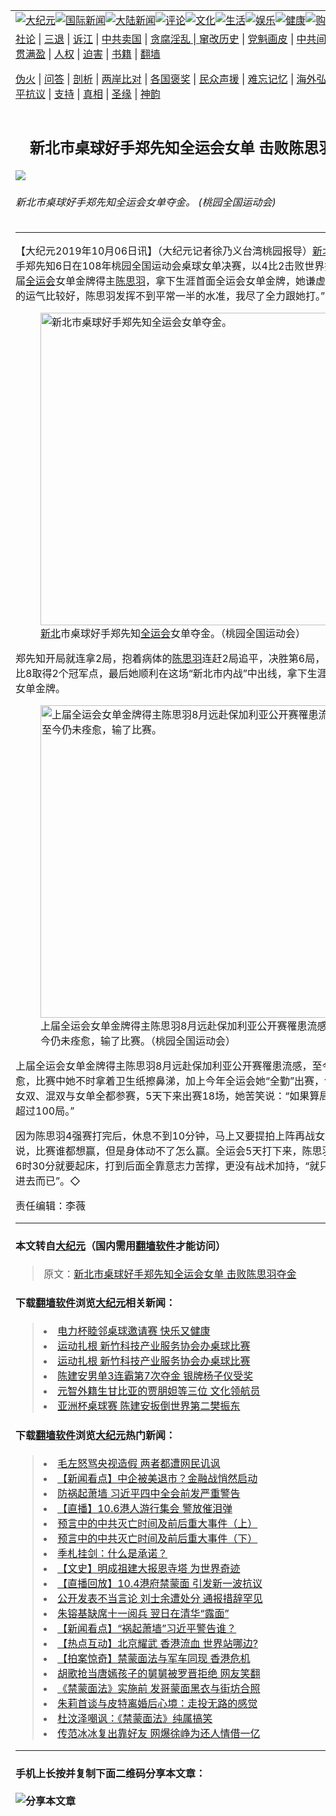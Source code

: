 <a name="1" id="1" target="_blank"></a><span id="1"></span>
<table border="0"><tr><td colspan="2" VALIGN=TOP><a href="https://github.com/clbjqp2826/djy/blob/master/gb/nsc413.md#1"><img src="https://raw.githubusercontent.com/clbjqp2826/www/master/t/djy/1.jpg" title="大纪元"></a><a href="https://github.com/clbjqp2826/djy/blob/master/gb/n24hr.md#1"><img src="https://raw.githubusercontent.com/clbjqp2826/www/master/t/djy/3.jpg" title="国际新闻"></a><a href="https://github.com/clbjqp2826/djy/blob/master/gb/nsc413.md#1"><img src="https://raw.githubusercontent.com/clbjqp2826/www/master/t/djy/4.jpg" title="大陆新闻"></a><a href="https://github.com/clbjqp2826/djy/blob/master/gb/news392.md#1"><img src="https://raw.githubusercontent.com/clbjqp2826/www/master/t/djy/5.jpg" title="评论"></a><a href="https://github.com/clbjqp2826/djy/blob/master/gb/news2007.md#1"><img src="https://raw.githubusercontent.com/clbjqp2826/www/master/t/djy/6.jpg" title="文化"></a><a href="https://github.com/clbjqp2826/djy/blob/master/gb/news2008.md#1"><img src="https://raw.githubusercontent.com/clbjqp2826/www/master/t/djy/7.jpg" title="生活"></a><a href="https://github.com/clbjqp2826/djy/blob/master/gb/ncyule.md#1"><img src="https://raw.githubusercontent.com/clbjqp2826/www/master/t/djy/8.jpg" title="娱乐"></a><a href="https://github.com/clbjqp2826/djy/blob/master/gb/nsc1002.md#1"><img src="https://raw.githubusercontent.com/clbjqp2826/www/master/t/djy/9.jpg" title="健康"><a href="https://www.youlucky.com"><img src="https://raw.githubusercontent.com/clbjqp2826/www/master/t/djy/10.jpg" title="购物"></a><a href="https://www.supportepoch.org/donation?utm_medium=epochtimes&utm_source=referral&utm_campaign=donate_button_djyhomepage"><img src="https://raw.githubusercontent.com/clbjqp2826/www/master/t/djy/12.jpg" title="捐款"></a></td></tr>
<tr><td colspan="2" VALIGN=TOP><a target="_blank" href="https://git.io/fjCRf">社论</a> | <a target="_blank" href="https://github.com/clbjqp2826/djy/blob/master/gb/nf5657.md#1">三退</a> | <a target="_blank" href="https://github.com/clbjqp2826/djy/blob/master/gb/nf6123.md#1">诉江</a> | <a target="_blank" href="https://github.com/clbjqp2826/djy/blob/master/gb/nf1176117.md#1">中共卖国</a> | <a target="_blank" href="https://github.com/clbjqp2826/djy/blob/master/gb/nf5773.md#1">贪腐淫乱 | <a target="_blank" href="https://github.com/clbjqp2826/djy/blob/master/gb/nf1176115.md#1">窜改历史</a> | <a target="_blank" href="https://github.com/clbjqp2826/djy/blob/master/gb/nf1176107.md#1">党魁画皮</a> | <a target="_blank" href="https://github.com/clbjqp2826/djy/blob/master/gb/nf1320400.md#1">中共间谍</a> | <a target="_blank" href="https://github.com/clbjqp2826/djy/blob/master/gb/nf1176114.md#1">破坏传统</a> | <a target="_blank" href="https://github.com/clbjqp2826/djy/blob/master/gb/nf5287.md#1">恶贯满盈</a> | <a target="_blank" href="https://github.com/clbjqp2826/djy/blob/master/gb/ncid278.md#1">人权</a> | <a target="_blank" href="https://github.com/clbjqp2826/djy/blob/master/gb/nf1176111.md#1">迫害</a> | <a target="_blank" href="https://github.com/clbjqp2826/djy/blob/master/gb/nf1235328.md#1">书籍</a> | <a target="_blank" href="https://github.com/clbjqp2826/fq/blob/master/README.md?zsrh#1">翻墙</a></p><p><a target="_blank" href="https://github.com/clbjqp2826/djy/blob/master/gb/nf5562.md#1">伪火</a> | <a target="_blank" href="https://github.com/clbjqp2826/djy/blob/master/gb/nf4378.md#1">问答</a> | <a target="_blank" href="https://github.com/clbjqp2826/djy/blob/master/gb/nf5792.md#1">剖析</a> | <a target="_blank" href="https://github.com/clbjqp2826/djy/blob/master/gb/nf5735.md#1">两岸比对</a> | <a target="_blank" href="https://github.com/clbjqp2826/djy/blob/master/gb/nf6119.md#1">各国褒奖</a> | <a target="_blank" href="https://github.com/clbjqp2826/djy/blob/master/gb/nf6120.md#1">民众声援</a> | <a target="_blank" href="https://github.com/clbjqp2826/djy/blob/master/gb/nf1188594.md#1">难忘记忆</a> | <a target="_blank" href="https://github.com/clbjqp2826/djy/blob/master/gb/nf3180.md#1">海外弘传</a> | <a target="_blank" href="https://github.com/clbjqp2826/djy/blob/master/gb/nf5410.md#1">万人上访</a> | <a target="_blank" href="https://github.com/clbjqp2826/ntdtv/blob/master/gb/prog1530_1.md#1">和平抗议</a> | <a target="_blank" href="https://github.com/clbjqp2826/djy/blob/master/gb/nf4386.md#1">支持</a> | <a target="_blank" href="https://github.com/clbjqp2826/djy/blob/master/gb/nf4389.md#1">真相</a> | <a target="_blank" href="https://github.com/clbjqp2826/djy/blob/master/gb/nf5790.md#1">圣缘</a> | <a target="_blank" href="https://github.com/clbjqp2826/djy/blob/master/gb/nf4786.md#1">神韵</a></td></tr>
<tr><td VALIGN=TOP width="626"><h2 align=center>新北市桌球好手郑先知全运会女单  击败陈思羽夺金</h2>
<img src="http://i.epochtimes.com/assets/uploads/2019/10/9f57e11c2d8f2503d2d88f95cfead26f-600x400.jpg" />
<h6>新北市桌球好手郑先知全运会女单夺金。 (桃园全国运动会)
</h6>
<hr>
<p>【大纪元2019年10月06日讯】（大纪元记者徐乃义台湾桃园报导）<a href="https://github.com/clbjqp2826/djy/blob/master/gb/tag/%E6%96%B0%E5%8C%97.md">新北</a>市桌球好手郑先知6日在108年桃园全国运动会桌球女单决赛，以4比2击败世界排名23的上届<a href="https://github.com/clbjqp2826/djy/blob/master/gb/tag/%E5%85%A8%E8%BF%90%E4%BC%9A.md">全运会</a>女单金牌得主<a href="https://github.com/clbjqp2826/djy/blob/master/gb/tag/%E9%99%88%E6%80%9D%E7%BE%BD.md">陈思羽</a>，拿下生涯首面全运会女单金牌，她谦虚地说：“我的运气比较好，陈思羽发挥不到平常一半的水准，我尽了全力跟她打。”</p>
<figure id="11571330" style="width: 500px" class="wp-caption aligncenter"><img src="http://i.epochtimes.com/assets/uploads/2019/10/fb7a1c9e731d86d1125fbe4f65aa5bd0-450x298.jpg" alt="新北市桌球好手郑先知全运会女单夺金。" width="500" /><figcaption class="wp-caption-text"><a href="https://github.com/clbjqp2826/djy/blob/master/gb/tag/%E6%96%B0%E5%8C%97.md">新北</a>市桌球好手郑先知<a href="https://github.com/clbjqp2826/djy/blob/master/gb/tag/%E5%85%A8%E8%BF%90%E4%BC%9A.md">全运会</a>女单夺金。（桃园全国运动会）</figcaption></figure>
<p>郑先知开局就连拿2局，抱着病体的<a href="https://github.com/clbjqp2826/djy/blob/master/gb/tag/%E9%99%88%E6%80%9D%E7%BE%BD.md">陈思羽</a>连赶2局追平，决胜第6局，郑先知以10比8取得2个冠军点，最后她顺利在这场“新北市内战”中出线，拿下生涯首面全运会女单金牌。</p>
<figure id="11571331" style="width: 500px" class="wp-caption aligncenter"><img src="http://i.epochtimes.com/assets/uploads/2019/10/05757c726da3844d799046c267dd1e4c-450x301.jpg" alt="上届全运会女单金牌得主陈思羽8月远赴保加利亚公开赛罹患流感，至今仍未痊愈，输了比赛。" width="500" /><figcaption class="wp-caption-text">上届全运会女单金牌得主陈思羽8月远赴保加利亚公开赛罹患流感，至今仍未痊愈，输了比赛。（桃园全国运动会）</figcaption></figure>
<p>上届全运会女单金牌得主陈思羽8月远赴保加利亚公开赛罹患流感，至今仍未痊愈，比赛中她不时拿着卫生纸擦鼻涕，加上今年全运会她“全勤”出赛，包括女团、女双、混双与女单全都参赛，5天下来出赛18场，她苦笑说：“如果算局数，应该超过100局。”</p>
<p>因为陈思羽4强赛打完后，休息不到10分钟，马上又要提拍上阵再战女单决赛，她说，比赛谁都想赢，但是身体动不了怎么赢。全运会5天打下来，陈思羽每天早上6时30分就要起床，打到后面全靠意志力苦撑，更没有战术加持，“就只能把球打进去而已”。◇</p>
<p>责任编辑：李薇</p>
<hr>

#### 本文转自<a href="http://www.epochtimes.com">大纪元</a>（国内需用<a href="https://git.io/JesJV">翻墙软件</a>才能访问）
> 原文：<a href="http://www.epochtimes.com/gb/19/10/6/n11571327.htm">新北市桌球好手郑先知全运会女单  击败陈思羽夺金</a>
#### 下载<a href="https://git.io/JesJV">翻墙软件</a>浏览<a href="http://www.epochtimes.com">大纪元</a>相关新闻：
> <li><a href="http://www.epochtimes.com/gb/19/7/28/n11414069.htm">电力杯睦邻桌球邀请赛 快乐又健康</a></li>
> <li><a href="http://www.epochtimes.com/gb/19/4/29/n11222181.htm">运动扎根 新竹科技产业服务协会办桌球比赛</a></li>
> <li><a href="http://www.epochtimes.com/gb/19/4/28/n11220016.htm">运动扎根 新竹科技产业服务协会办桌球比赛</a></li>
> <li><a href="http://www.epochtimes.com/gb/19/4/17/n11192982.htm">陈建安男单3连霸第7次夺金 银牌杨子仪受奖</a></li>
> <li><a href="http://www.epochtimes.com/gb/19/3/15/n11114810.htm">元智外籍生甘比亚的贾朋妲等三位  文化领航员</a></li>
> <li><a href="http://www.epochtimes.com/gb/17/9/16/n9638234.htm">亚洲杯桌球赛 陈建安扳倒世界第二樊振东</a></li>

#### 下载<a href="https://git.io/JesJV">翻墙软件</a>浏览<a href="http://www.epochtimes.com">大纪元</a>热门新闻：
> <li><a href="http://www.epochtimes.com/gb/19/10/5/n11570509.htm">毛左怒骂央视造假 两者都遭网民讥讽</a></li>
> <li><a href="http://www.epochtimes.com/gb/19/10/5/n11570752.htm">【新闻看点】中企被美退市？金融战悄然启动</a></li>
> <li><a href="http://www.epochtimes.com/gb/19/10/5/n11570669.htm">防祸起萧墙 习近平四中全会前发严重警告</a></li>
> <li><a href="http://www.epochtimes.com/gb/19/10/3/n11566038.htm">【直播】10.6港人游行集会 警放催泪弹</a></li>
> <li><a href="http://www.epochtimes.com/gb/19/9/29/n11554582.htm">预言中的中共灭亡时间及前后重大事件（上）</a></li>
> <li><a href="http://www.epochtimes.com/gb/19/9/29/n11554590.htm">预言中的中共灭亡时间及前后重大事件（下）</a></li>
> <li><a href="http://www.epochtimes.com/gb/12/4/28/n3576538.htm">季札挂剑：什么是承诺？</a></li>
> <li><a href="http://www.epochtimes.com/gb/16/7/3/n8061383.htm">【文史】明成祖建大报恩寺塔 为世界奇迹</a></li>
> <li><a href="http://www.epochtimes.com/gb/19/10/3/n11566040.htm">【直播回放】10.4港府禁蒙面 引发新一波抗议</a></li>
> <li><a href="http://www.epochtimes.com/gb/19/10/4/n11569087.htm">公开发表不当言论 刘士余遭处分 通报措辞罕见</a></li>
> <li><a href="http://www.epochtimes.com/gb/19/10/3/n11566446.htm">朱镕基缺席十一阅兵 翌日在清华“露面”</a></li>
> <li><a href="http://www.epochtimes.com/gb/19/10/3/n11565649.htm">【新闻看点】“祸起萧墙”习近平警告谁？</a></li>
> <li><a href="http://www.epochtimes.com/gb/19/10/3/n11565601.htm">【热点互动】北京耀武 香港流血 世界站哪边?</a></li>
> <li><a href="http://www.epochtimes.com/gb/19/10/5/n11569414.htm">【拍案惊奇】禁蒙面法与军车同现 香港危机</a></li>
> <li><a href="http://www.epochtimes.com/gb/19/10/3/n11565891.htm">胡歌抢当唐嫣孩子的舅舅被罗晋拒绝 网友笑翻</a></li>
> <li><a href="http://www.epochtimes.com/gb/19/10/4/n11568579.htm">《禁蒙面法》实施前 发哥蒙面黑衣与街坊合照</a></li>
> <li><a href="http://www.epochtimes.com/gb/19/10/3/n11566299.htm">朱莉首谈与皮特离婚后心境：走投无路的感觉</a></li>
> <li><a href="http://www.epochtimes.com/gb/19/10/4/n11568774.htm">杜汶泽嘲讽：《禁蒙面法》纯属搞笑</a></li>
> <li><a href="http://www.epochtimes.com/gb/19/10/4/n11569024.htm">传范冰冰复出靠好友 网爆徐峥为还人情借一亿</a></li>
<hr>

#### 手机上长按并复制下面二维码分享本文章：<br><br><img src="http://www.hehaibao.com/qr/index.php?m=1&e=L&p=10&t=&d=https://github.com/clbjqp2826/djy/blob/master/gb/19/10/6/n11571327.md%231" title="分享本文章"></td><td VALIGN=TOP><a href="https://github.com/clbjqp2826/djy/blob/master/gb/16/1/21/n4622075.md?dfh#1" target="_blank"><img src="https://raw.githubusercontent.com/clbjqp2826/djy/master/gb/300/wei-f1.jpg" title="中共的伪火骗局"  alt="中共的伪火骗局"></a><br><a href="https://github.com/clbjqp2826/yh/blob/master/README.md?dfh#1" target="_blank"><img src="https://raw.githubusercontent.com/clbjqp2826/djy/master/gb/300/yong-h.jpg" title="永恒的见证"  alt="永恒的见证"></a><br><a href="https://github.com/clbjqp2826/djy/blob/master/gb/13/9/29/n3974789.md?dfh#1" target="_blank"><img src="https://raw.githubusercontent.com/clbjqp2826/djy/master/gb/300/shang-lnz.jpg" title="善良女子被中共投男牢"  alt="善良女子被中共投男牢"></a><br><a href="https://github.com/clbjqp2826/djy/blob/master/gb/16/3/16/n4663449.md?dfh#1" target="_blank"><img src="https://raw.githubusercontent.com/clbjqp2826/djy/master/gb/300/huo-z3.jpg" title="警卫目击活摘器官"  alt="警卫目击活摘器官"></a><br><a href="https://github.com/clbjqp2826/djy/blob/master/gb/16/8/7/n8177641.md?dfh#1" target="_blank"><img src="https://raw.githubusercontent.com/clbjqp2826/djy/master/gb/300/huo-z4.jpg" title="证人描述活摘恐怖"  alt="证人描述活摘恐怖"></a><br><a href="https://github.com/clbjqp2826/djy/blob/master/gb/10/4/19/n2881569.md?dfh#1" target="_blank"><img src="https://raw.githubusercontent.com/clbjqp2826/djy/master/gb/300/huo-z1.jpg" title="揭开活摘器官黑幕"  alt="揭开活摘器官黑幕"></a><br><a href="https://github.com/clbjqp2826/djy/blob/master/gb/10/11/7/n3077476.md?dfh#1" target="_blank"><img src="https://raw.githubusercontent.com/clbjqp2826/djy/master/gb/300/ma-ks.jpg" title="马克思的成魔之路"  alt="马克思的成魔之路"></a><br><a href="https://github.com/clbjqp2826/djy/blob/master/gb/14/6/9/n4173977.md?dfh#1" target="_blank"><img src="https://raw.githubusercontent.com/clbjqp2826/djy/master/gb/300/chang-zs.jpg" title="藏字石 蕴天机"  alt="藏字石 蕴天机"></a><br><a href="https://github.com/clbjqp2826/djy/blob/master/gb/18/5/10/n10381511.md?dfh#1" target="_blank"><img src="https://raw.githubusercontent.com/clbjqp2826/djy/master/gb/300/st1.jpg" title="关注3亿人三退"  alt="关注3亿人三退"></a><br><a href="https://github.com/clbjqp2826/djy/blob/master/gb/18/3/21/n10237682.md?dfh#1" target="_blank"><img src="https://raw.githubusercontent.com/clbjqp2826/djy/master/gb/300/jie-t.jpg" title="解体中共复兴中华"  alt="解体中共复兴中华"></a><br><a href="https://github.com/clbjqp2826/djy/blob/master/gb/9/2/9/n2422991.md?dfh#1" target="_blank"><img src="https://raw.githubusercontent.com/clbjqp2826/djy/master/gb/300/gao-zs.jpg" title="中共迫害良心律师"  alt="中共迫害良心律师"></a><br><a href="https://github.com/clbjqp2826/djy/blob/master/gb/18/12/9/n10900044.md?dfh#1" target="_blank"><img src="https://raw.githubusercontent.com/clbjqp2826/djy/master/gb/300/sj1.jpg" title="303万人举报江泽民"  alt="303万人举报江泽民"></a><br><a href="https://github.com/clbjqp2826/djy/blob/master/gb/18/8/28/n10672014.md?dfh#1" target="_blank"><img src="https://raw.githubusercontent.com/clbjqp2826/djy/master/gb/300/sj2.jpg" title="这些官员为何起诉江泽民"  alt="这些官员为何起诉江泽民"></a><br><a href="https://github.com/clbjqp2826/djy/blob/master/gb/8/12/18/n2367165.md?dfh#1" target="_blank"><img src="https://raw.githubusercontent.com/clbjqp2826/djy/master/gb/300/liangan.jpg" title="海峡两岸的强烈对比"  alt="海峡两岸的强烈对比"></a><br><a href="https://github.com/clbjqp2826/djy/blob/master/gb/15/5/5/n4427238.md?dfh#1" target="_blank"><img src="https://raw.githubusercontent.com/clbjqp2826/djy/master/gb/300/jia-ndzl.jpg" title="加拿大总理的贺信"  alt="加拿大总理的贺信"></a><br><a href="https://github.com/clbjqp2826/djy/blob/master/gb/11/6/17/n3289382.md?dfh#1" target="_blank"><img src="https://raw.githubusercontent.com/clbjqp2826/djy/master/gb/300/xiao-wd.jpg" title="探寻真相兼听则明"  alt="探寻真相兼听则明"></a><br><a href="https://github.com/clbjqp2826/djy/blob/master/gb/18/10/27/n10812623.md?dfh#1" target="_blank"><img src="https://raw.githubusercontent.com/clbjqp2826/djy/master/gb/300/yindu.jpg" title="印度媒体报道东方"  alt="印度媒体报道东方"></a><br><a href="https://github.com/clbjqp2826/djy/blob/master/gb/18/6/9/n10469652.md?dfh#1" target="_blank"><img src="https://raw.githubusercontent.com/clbjqp2826/djy/master/gb/300/xie-j.jpg" title="不一样的海外校园"  alt="不一样的海外校园"></a><br><a href="https://github.com/clbjqp2826/djy/blob/master/gb/7/4/5/n1669415.md?dfh#1" target="_blank"><img src="https://raw.githubusercontent.com/clbjqp2826/djy/master/gb/300/li-up.jpg" title="从大师到徒弟的传奇"  alt="从大师到徒弟的传奇"></a><br><a href="https://github.com/clbjqp2826/djy/blob/master/gb/17/5/26/n9191512.md?dfh#1" target="_blank"><img src="https://raw.githubusercontent.com/clbjqp2826/djy/master/gb/300/zfl2.jpg" title="亿万人与东方一本奇书"  alt="亿万人与东方一本奇书"></a><br><a href="https://github.com/clbjqp2826/djy/blob/master/gb/13/11/27/n4020290.md?dfh#1" target="_blank"><img src="https://raw.githubusercontent.com/clbjqp2826/djy/master/gb/300/zhen-h.jpg" title="大陆见不到的震撼场面"  alt="大陆见不到的震撼场面"></a><br><a href="https://github.com/clbjqp2826/djy/blob/master/gb/15/7/17/n4482910.md?dfh#1" target="_blank"><img src="https://raw.githubusercontent.com/clbjqp2826/djy/master/gb/300/dalu-sk.jpg" title="人心向善 大陆当初盛况"  alt="人心向善 大陆当初盛况"></a><br><a href="https://github.com/clbjqp2826/djy/blob/master/gb/9/10/15/n2689419.md?dfh#1" target="_blank"><img src="https://raw.githubusercontent.com/clbjqp2826/djy/master/gb/300/zfl1.jpg" title="追寻真理 这书讲什么"  alt="追寻真理 这书讲什么"></a><br><a href="https://github.com/clbjqp2826/fq/blob/master/README.md?dfh#1" target="_blank"><img src="https://raw.githubusercontent.com/clbjqp2826/djy/master/gb/300/fq1.jpg" title="下载免费翻墙软件"  alt="下载免费翻墙软件"></a><br></td></tr></table>
